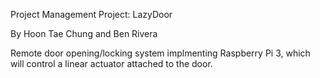 Project Management Project: LazyDoor

By Hoon Tae Chung and Ben Rivera

Remote door opening/locking system implmenting Raspberry Pi 3, which will control a linear actuator attached to the door.
